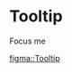 <script lang="ts" setup>
import Tooltip from '@cypress-design/vue-tooltip'
</script>

# Tooltip

<DemoWrapper>
	<Tooltip tabIndex="0" class="inline-block">
		<span>Focus me</span>
		<template #popper>Extra information</template>
	</Tooltip>
</DemoWrapper>

[figma::Tooltip](https://www.figma.com/file/1WJ3GVQyMV5e7xVxPg3yID/Design-System%2C-v1.x---%40latest?node-id=12423-23450&t=Q3qySwk0qxyTEsyw-4)
